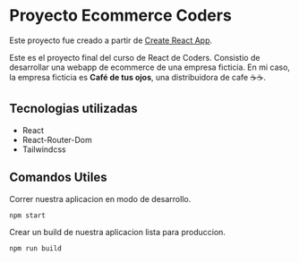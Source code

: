 # Proyecto Ecommerce Coders

Este proyecto fue creado a partir de [Create React App](https://github.com/facebook/create-react-app).

Este es el proyecto final del curso de React de Coders. Consistio de desarrollar una webapp de ecommerce de una empresa ficticia. En mi caso, la empresa ficticia es **Café de tus ojos**, una distribuidora de cafe ☕☕.

## Tecnologias utilizadas
- React
- React-Router-Dom
- Tailwindcss

## Comandos Utiles

Correr nuestra aplicacion en modo de desarrollo.
``````
npm start
``````

Crear un build de nuestra aplicacion lista para produccion.
``````
npm run build
``````
